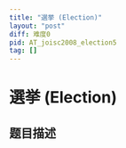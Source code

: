 ```yaml
---
title: "選挙 (Election)"
layout: "post"
diff: 难度0
pid: AT_joisc2008_election5
tag: []
---
```


# 選挙 (Election)

## 题目描述

[problemUrl]: https://atcoder.jp/contests/joisc2008/tasks/joisc2008_election5



